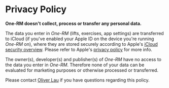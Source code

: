 #  Privacy Policy

**One-RM doesn't collect, process or transfer any personal data.**

The data you enter in _One-RM_ (lifts, exercises, app settings) are transferred to iCloud (if you've enabled your Apple ID on the device you're running _One-RM_ on), where they are stored securely according to Apple's [iCloud security overview](https://support.apple.com/en-us/HT202303). Please refer to Apple's [privacy policy](https://www.apple.com/privacy/) for more info.

The owner(s), developer(s) and publisher(s) of _One-RM_ have no access to the data you enter in _One-RM_. Therefore none of your data can be evaluated for marketing purposes or otherwise processed or transferred.

Please contact [Oliver Lau](mailto:oliver@ersatzworld.net) if you have questions regarding this policy.
